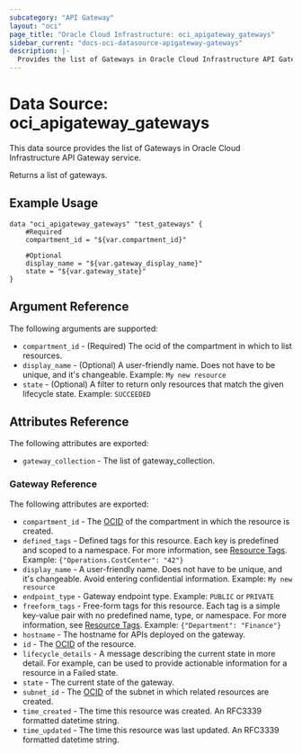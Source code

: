```yaml
---
subcategory: "API Gateway"
layout: "oci"
page_title: "Oracle Cloud Infrastructure: oci_apigateway_gateways"
sidebar_current: "docs-oci-datasource-apigateway-gateways"
description: |-
  Provides the list of Gateways in Oracle Cloud Infrastructure API Gateway service
---
```


# Data Source: oci_apigateway_gateways
This data source provides the list of Gateways in Oracle Cloud Infrastructure API Gateway service.

Returns a list of gateways.


## Example Usage

```hcl
data "oci_apigateway_gateways" "test_gateways" {
	#Required
	compartment_id = "${var.compartment_id}"

	#Optional
	display_name = "${var.gateway_display_name}"
	state = "${var.gateway_state}"
}
```

## Argument Reference

The following arguments are supported:

* `compartment_id` - (Required) The ocid of the compartment in which to list resources.
* `display_name` - (Optional) A user-friendly name. Does not have to be unique, and it's changeable.  Example: `My new resource`
* `state` - (Optional) A filter to return only resources that match the given lifecycle state.  Example: `SUCCEEDED`


## Attributes Reference

The following attributes are exported:

* `gateway_collection` - The list of gateway_collection.

### Gateway Reference

The following attributes are exported:

* `compartment_id` - The [OCID](https://docs.cloud.oracle.com/iaas/Content/General/Concepts/identifiers.htm) of the compartment in which the resource is created.
* `defined_tags` - Defined tags for this resource. Each key is predefined and scoped to a namespace. For more information, see [Resource Tags](https://docs.cloud.oracle.com/iaas/Content/General/Concepts/resourcetags.htm).  Example: `{"Operations.CostCenter": "42"}`
* `display_name` - A user-friendly name. Does not have to be unique, and it's changeable.  Avoid entering confidential information.  Example: `My new resource`
* `endpoint_type` - Gateway endpoint type. Example: `PUBLIC` or `PRIVATE`
* `freeform_tags` - Free-form tags for this resource. Each tag is a simple key-value pair with no predefined name, type, or namespace. For more information, see [Resource Tags](https://docs.cloud.oracle.com/iaas/Content/General/Concepts/resourcetags.htm).  Example: `{"Department": "Finance"}`
* `hostname` - The hostname for APIs deployed on the gateway.
* `id` - The [OCID](https://docs.cloud.oracle.com/iaas/Content/General/Concepts/identifiers.htm) of the resource.
* `lifecycle_details` - A message describing the current state in more detail. For example, can be used to provide actionable information for a resource in a Failed state.
* `state` - The current state of the gateway.
* `subnet_id` - The [OCID](https://docs.cloud.oracle.com/iaas/Content/General/Concepts/identifiers.htm) of the subnet in which related resources are created.
* `time_created` - The time this resource was created. An RFC3339 formatted datetime string.
* `time_updated` - The time this resource was last updated. An RFC3339 formatted datetime string.

